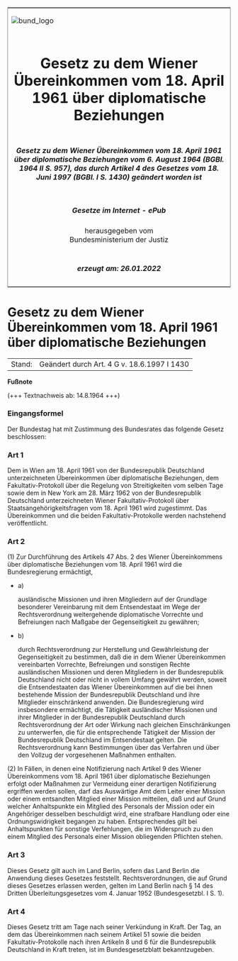 <span id="DECKBLATT.html"></span>

<table border="0" frame="border" width="100%">

<tr valign="top">

<td align="left">

![bund\_logo](BfJ_2021_Web_de_de.gif)

</td>

<td align="right">

 

</td>

</tr>

<tr align="center" valign="middle">

<td colspan="2">

# Gesetz zu dem Wiener Übereinkommen vom 18. April 1961 über diplomatische Beziehungen

</td>

</tr>

<tr align="center" valign="middle">

<td colspan="2">

##### Gesetz zu dem Wiener Übereinkommen vom 18. April 1961 über diplomatische Beziehungen vom 6. August 1964 (BGBl. 1964 II S. 957), das durch Artikel 4 des Gesetzes vom 18. Juni 1997 (BGBl. I S. 1430) geändert worden ist

</td>

</tr>

<tr align="center" valign="middle">

<td colspan="2">

  
  

##### Gesetze im Internet - ePub  
  
herausgegeben vom  
Bundesministerium der Justiz

</td>

</tr>

<tr align="center" valign="bottom">

<td colspan="2">

  
  

##### erzeugt am: 26.01.2022

</td>

</tr>

</table>

<span id="BJNR209570964.html"></span>

# Gesetz zu dem Wiener Übereinkommen vom 18. April 1961 über diplomatische Beziehungen

<div>

<div class="jnhtml">

|        |                                             |
| ------ | ------------------------------------------- |
| Stand: | Geändert durch Art. 4 G v. 18.6.1997 I 1430 |

</div>

</div>

<div>

  
**Fußnote**

<div class="jnhtml">

<div>

<div class="jurAbsatz">

(+++ Textnachweis ab: 14.8.1964 +++)

</div>

</div>

</div>

</div>

<span id="BJNR209570964BJNE000100314.html"></span>

### Eingangsformel  

<div>

<div class="jnhtml">

<div>

<div class="jurAbsatz">

Der Bundestag hat mit Zustimmung des Bundesrates das folgende Gesetz
beschlossen:

</div>

</div>

</div>

</div>

<span id="BJNR209570964BJNE000200314.html"></span>

### Art 1  

<div>

<div class="jnhtml">

<div>

<div class="jurAbsatz">

Dem in Wien am 18. April 1961 von der Bundesrepublik Deutschland
unterzeichneten Übereinkommen über diplomatische Beziehungen, dem
Fakultativ-Protokoll über die Regelung von Streitigkeiten vom selben
Tage sowie dem in New York am 28. März 1962 von der Bundesrepublik
Deutschland unterzeichneten Wiener Fakultativ-Protokoll über
Staatsangehörigkeitsfragen vom 18. April 1961 wird zugestimmt. Das
Übereinkommen und die beiden Fakultativ-Protokolle werden nachstehend
veröffentlicht.

</div>

</div>

</div>

</div>

<span id="BJNR209570964BJNE000301307.html"></span>

### Art 2  

<div>

<div class="jnhtml">

<div>

<div class="jurAbsatz">

(1) Zur Durchführung des Artikels 47 Abs. 2 des Wiener Übereinkommens
über diplomatische Beziehungen vom 18. April 1961 wird die
Bundesregierung ermächtigt,

  - a)
    
    <div style="">
    
    ausländische Missionen und ihren Mitgliedern auf der Grundlage
    besonderer Vereinbarung mit dem Entsendestaat im Wege der
    Rechtsverordnung weitergehende diplomatische Vorrechte und
    Befreiungen nach Maßgabe der Gegenseitigkeit zu gewähren;
    
    </div>

  - b)
    
    <div style="">
    
    durch Rechtsverordnung zur Herstellung und Gewährleistung der
    Gegenseitigkeit zu bestimmen, daß die in dem Wiener Übereinkommen
    vereinbarten Vorrechte, Befreiungen und sonstigen Rechte
    ausländischen Missionen und deren Mitgliedern in der Bundesrepublik
    Deutschland nicht oder nicht in vollem Umfang gewährt werden, soweit
    die Entsendestaaten das Wiener Übereinkommen auf die bei ihnen
    bestehende Mission der Bundesrepublik Deutschland und ihre
    Mitglieder einschränkend anwenden. Die Bundesregierung wird
    insbesondere ermächtigt, die Tätigkeit ausländischer Missionen und
    ihrer Mitglieder in der Bundesrepublik Deutschland durch
    Rechtsverordnung der Art oder Wirkung nach gleichen Einschränkungen
    zu unterwerfen, die für die entsprechende Tätigkeit der Mission der
    Bundesrepublik Deutschland im Entsendestaat gelten. Die
    Rechtsverordnung kann Bestimmungen über das Verfahren und über den
    Vollzug der vorgesehenen Maßnahmen enthalten.
    
    </div>

</div>

<div class="jurAbsatz">

(2) In Fällen, in denen eine Notifizierung nach Artikel 9 des Wiener
Übereinkommens vom 18. April 1961 über diplomatische Beziehungen
erfolgt oder Maßnahmen zur Vermeidung einer derartigen Notifizierung
ergriffen werden sollen, darf das Auswärtige Amt dem Leiter einer
Mission oder einem entsandten Mitglied einer Mission mitteilen, daß und
auf Grund welcher Anhaltspunkte ein Mitglied des Personals der Mission
oder ein Angehöriger desselben beschuldigt wird, eine strafbare Handlung
oder eine Ordnungswidrigkeit begangen zu haben. Entsprechendes gilt bei
Anhaltspunkten für sonstige Verfehlungen, die im Widerspruch zu den
einem Mitglied des Personals einer Mission obliegenden Pflichten stehen.

</div>

</div>

</div>

</div>

<span id="BJNR209570964BJNE000400314.html"></span>

### Art 3  

<div>

<div class="jnhtml">

<div>

<div class="jurAbsatz">

Dieses Gesetz gilt auch im Land Berlin, sofern das Land Berlin die
Anwendung dieses Gesetzes feststellt. Rechtsverordnungen, die auf Grund
dieses Gesetzes erlassen werden, gelten im Land Berlin nach § 14 des
Dritten Überleitungsgesetzes vom 4. Januar 1952 (Bundesgesetzbl. I S.
1).

</div>

</div>

</div>

</div>

<span id="BJNR209570964BJNE000500314.html"></span>

### Art 4  

<div>

<div class="jnhtml">

<div>

<div class="jurAbsatz">

Dieses Gesetz tritt am Tage nach seiner Verkündung in Kraft. Der Tag, an
dem das Übereinkommen nach seinem Artikel 51 sowie die beiden
Fakultativ-Protokolle nach ihren Artikeln 8 und 6 für die Bundesrepublik
Deutschland in Kraft treten, ist im Bundesgesetzblatt bekanntzugeben.

</div>

</div>

</div>

</div>
